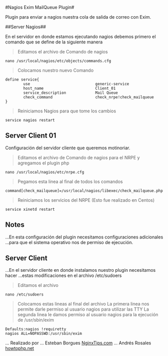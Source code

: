 #Nagios Exim MailQueue Plugin#

Plugin para enviar a nagios nuestra cola de salida de correo con Exim.

##Server Nagios##

En el servidor en donde estamos ejecutando nagios debemos primero el comando que se define de la siguiente manera

> Editamos el archivo de Comando de nagios

`nano /usr/local/nagios/etc/objects/commands.cfg`

> Colocamos nuestro nuevo Comando

```
define service{
        use                             generic-service
       	host_name                       Client_01
        service_description             Mail Queue
        check_command                   check_nrpe!check_mailqueue
}
```
> Reiniciamos Nagios para que tome los cambios

`service nagios restart`


Server Client 01
-----------------

Configuración del servidor cliente que queremos motinoriar.


> Editamos el archivo de Comando de nagios para el NRPE y agregamos el plugin php

`nano /usr/local/nagios/etc/nrpe.cfg`

> Pegamos esta linea al final de todos los comandos

`command[check_mailqueue]=/usr/local/nagios/libexec/check_mailqueue.php`

> Reiniciamos los servicios del NRPE (Esto fue realizado en Centos)

`service xinetd restart`


Notes
-----

...En esta configuración del plugin necesitamos configuraciones adicionales 
...para que el sistema operativo nos de permiso de ejecución.


Server Client
---------------

...En el servidor cliente en donde instalamos nuestro plugin necesitamos hacer 
...estas modificaciones en el archivo /etc/sudoers

> Editamos el archivo

`nano /etc/sudoers`

> Colocamos estas lineas al final del archivo
> La primera linea nos permite darle permiso al usuario nagios para utilizar las TTY
> La segunda linea le damos permiso al usuario nagios para la ejecución de /usr/sbin/exim

```
Defaults:nagios !requiretty
nagios ALL=NOPASSWD:/usr/sbin/exim
```

... Realizado por 
... Esteban Borgues [NginxTips.com](https://www.nginxtips.com)
... Andrés Rosales [howtophp.net](https://www.howtophp.net)
